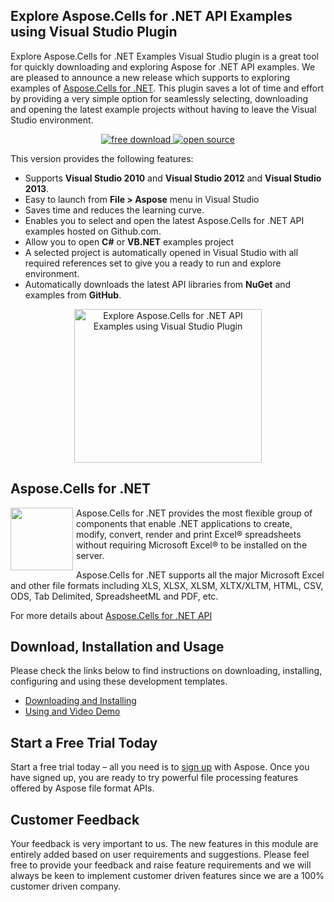 <h2>Explore Aspose.Cells for .NET API Examples using Visual Studio Plugin</h2>
<p>
  Explore Aspose.Cells for .NET Examples Visual Studio plugin is a great tool for quickly downloading and exploring Aspose for .NET API examples. We are pleased to announce a new release which supports to exploring examples of <a href="http://www.aspose.com/.net/excel-component.aspx">Aspose.Cells for .NET</a>. This plugin saves a lot of time and effort by providing a very simple option for seamlessly selecting, downloading and opening the latest example projects without having to leave the Visual Studio environment.
</p>
<div>
  <p style="text-align: center;">
    <a title="Free Download - Aspose.Cells for .NET API Examples using Aspose Visual Studio Plugin 2.2" href="https://asposeCellsvs.codeplex.com/releases">
      <img title="Free Download - Aspose.Cells for .NET API Examples using Aspose Visual Studio Plugin" src="http://cdn.aspose.com/Images/marketplace/free-download-icon-aspose-mp.png" alt="free download" />
    </a>
    <a title="Source Code - Aspose.Cells for .NET API Examples using Aspose Visual Studio Plugin" href="https://asposeCellsvs.codeplex.com/SourceControl/latest">
      <img title="Source Code - Aspose.Cells for .NET API Examples using Aspose Visual Studio Plugin" src="http://cdn.aspose.com/Images/marketplace/open-source-icon-aspose-mp.png" alt="open source" />
    </a>
  </p>
  <p>This version provides the following features:</p>
  <ul>
    <li>
      Supports <strong>Visual Studio 2010</strong> and <strong>Visual Studio 2012</strong> and <strong>Visual Studio 2013</strong>.
    </li>
    <li>
      Easy to launch from <strong>File &gt; Aspose</strong> menu in Visual Studio
    </li>
    <li>Saves time and reduces the learning curve.</li>
    <li>Enables you to select and open the latest Aspose.Cells for .NET API examples hosted on Github.com.</li>
    <li>
      Allow you to open <strong>C#</strong> or <strong>VB.NET</strong> examples project
    </li>
    <li>A selected project is automatically opened in Visual Studio with all required references set to give you a ready to run and explore environment.</li>
    <li>
      Automatically downloads the latest API libraries from <strong>NuGet</strong> and examples from <strong>GitHub</strong>.
    </li>
  </ul>
  <div align="center">
    <a href="http://www.aspose.com/blogs/wp-content/uploads/2016/01/AsposeCellsCreateProject3.png">
      <img src="http://www.aspose.com/blogs/wp-content/uploads/2016/01/AsposeCellsCreateProject3-300x246.png" alt="Explore Aspose.Cells for .NET API Examples using Visual Studio Plugin" title="Explore Aspose.Cells for .NET API Examples using Visual Studio Plugin" width="300" height="246" class="size-medium wp-image-27496" />
    </a>
  </div>
  <h2>Aspose.Cells for .NET</h2>
  <p>
    <a href="http://www.aspose.com/.net/excel-component.aspx">
      <img style="float: left; padding-right: 5px;" title="Aspose.Cells or .NET logo" src="http://www.aspose.com/App_Themes/V2/images/productLogos/NET/aspose_Cells-for-net.jpg" alt="" width="100" height="100" />
    </a>Aspose.Cells for .NET provides the most flexible group of components that enable .NET applications to create, modify, convert, render and print Excel® spreadsheets without requiring Microsoft Excel® to be installed on the server.
  </p>
  <p>Aspose.Cells for .NET supports all the major Microsoft Excel and other file formats including XLS, XLSX, XLSM, XLTX/XLTM, HTML, CSV, ODS, Tab Delimited, SpreadsheetML and PDF, etc. </p>
  <p>
    For more details about <a title="Aspose.Cells for .NET API" href="http://www.aspose.com/.net/excel-component.aspx"> Aspose.Cells for .NET API</a>
  </p>
  <h2>Download, Installation and Usage</h2>
  <p>Please check the links below to find instructions on downloading, installing, configuring and using these development templates.</p>
  <ul>
    <li>
      <a href="http://www.aspose.com/docs/display/Cellsnet/Aspose.Cells+Visual+Studio+Plugin#Aspose.CellsVisualStudioPlugin-Downloading">Downloading and Installing </a>
    </li>
    <li>
      <a href="http://www.aspose.com/docs/display/Cellsnet/Aspose.Cells+Visual+Studio+Plugin#Aspose.CellsVisualStudioPlugin-VideoDemo">Using and Video Demo</a>
    </li>
  </ul>
</div>
<h2>Start a Free Trial Today</h2>
<p>
  Start a free trial today &ndash; all you need is to <a href="http://www.aspose.com/community/user/createuser.aspx"> sign up</a> with Aspose. Once you have signed up, you are ready to try powerful file processing features offered by Aspose file format APIs.
</p>
<h2>Customer Feedback</h2>
<p>Your feedback is very important to us. The new features in this module are entirely added based on user requirements and suggestions. Please feel free to provide your feedback and raise feature requirements and we will always be keen to implement customer driven features since we are a 100% customer driven company.</p>
